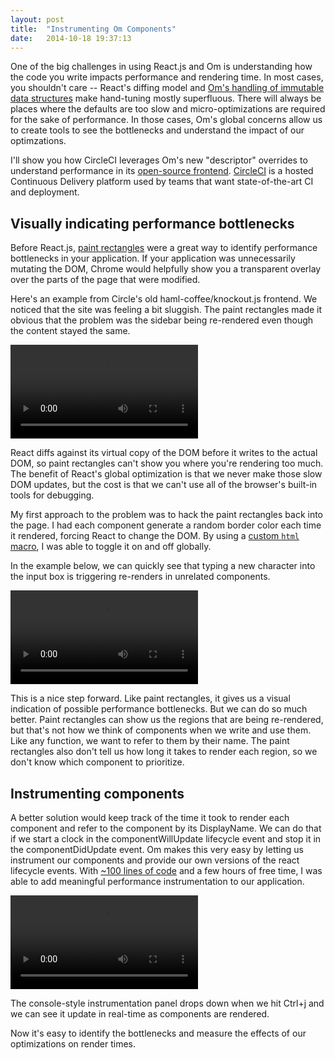 ```yaml
---
layout: post
title:  "Instrumenting Om Components"
date:   2014-10-18 19:37:13
---
```


One of the big challenges in using React.js and Om is understanding how the code you write impacts performance and rendering time. In most cases, you shouldn't care -- React's diffing model and [Om's handling of immutable data structures](https://swannodette.github.io/2013/12/17/the-future-of-javascript-mvcs/) make hand-tuning mostly superfluous. There will always be places where the defaults are too slow and micro-optimizations are required for the sake of performance. In those cases, Om's global concerns allow us to create tools to see the bottlenecks and understand the impact of our optimzations.

I'll show you how CircleCI leverages Om's new "descriptor" overrides to understand performance in its [open-source frontend](https://github.com/circleci/frontend). [CircleCI](https://circleci.com) is a hosted Continuous Delivery platform used by teams that want state-of-the-art CI and deployment.

## Visually indicating performance bottlenecks

Before React.js, [paint rectangles](http://www.html5rocks.com/en/tutorials/speed/unnecessary-paints/) were a great way to identify performance bottlenecks in your application. If your application was unnecessarily mutating the DOM, Chrome would helpfully show you a transparent overlay over the parts of the page that were modified.

Here's an example from Circle's old haml-coffee/knockout.js frontend. We noticed that the site was feeling a bit sluggish. The paint rectangles made it obvious that the problem was the sidebar being re-rendered even though the content stayed the same.

<p> <video src="{{ site.baseurl}}/assets/video/paint-rectangles.mp4" controls></video> </p>



React diffs against its virtual copy of the DOM before it writes to the actual DOM, so paint rectangles can't show you where you're rendering too much. The benefit of React's global optimization is that we never make those slow DOM updates, but the cost is that we can't use all of the browser's built-in tools for debugging.

My first approach to the problem was to hack the paint rectangles back into the page. I had each component generate a random border color each time it rendered, forcing React to change the DOM. By using a [custom `html` macro](https://github.com/circleci/frontend/blob/7cf4a54480bc5aa772f465afced98d8f3d84dc8a/src-cljs/frontend/utils.clj#L51), I was able to toggle it on and off globally.

In the example below, we can quickly see that typing a new character into the input box is triggering re-renders in unrelated components.

<p> <video src="{{ site.baseurl}}/assets/video/render-colors.mp4" controls></video> </p>

This is a nice step forward. Like paint rectangles, it gives us a visual indication of possible performance bottlenecks. But we can do so much better. Paint rectangles can show us the regions that are being re-rendered, but that's not how we think of components when we write and use them. Like any function, we want to refer to them by their name. The paint rectangles also don't tell us how long it takes to render each region, so we don't know which component to prioritize.

## Instrumenting components

A better solution would keep track of the time it took to render each component and refer to the component by its DisplayName. We can do that if we start a clock in the componentWillUpdate lifecycle event and stop it in the componentDidUpdate event. Om makes this very easy by letting us instrument our components and provide our own versions of the react lifecycle events. With [~100 lines of code](https://github.com/circleci/frontend/commit/2f58976e57000c448a22440e69573c4f0b7c581b) and a few hours of free time, I was able to add meaningful performance instrumentation to our application.

<p> <video src="{{ site.baseurl}}/assets/video/real-instrumentation.mp4" controls></video> </p>

The console-style instrumentation panel drops down when we hit Ctrl+j and we can see it update in real-time as components are rendered.

Now it's easy to identify the bottlenecks and measure the effects of our optimizations on render times.
